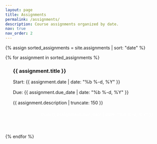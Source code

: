 ```yaml
---
layout: page
title: Assignments
permalink: /assignments/
description: Course assignments organized by date.
nav: true
nav_order: 2
---
```


<div class="assignments">
  {% assign sorted_assignments = site.assignments | sort: "date" %}
  
  <ul class="assignment-list">
    {% for assignment in sorted_assignments %}
      <li class="assignment-item">
        <a class="assignment-link" href="{{ assignment.url | relative_url }}">
          <div class="assignment-card">
            <h3 class="assignment-title">{{ assignment.title }}</h3>
            <div class="assignment-meta">
              <span class="assignment-date">
                <i class="fas fa-calendar"></i> Start: {{ assignment.date | date: "%b %-d, %Y" }}
              </span>
              <span class="assignment-due-date">
                <i class="fas fa-clock"></i> Due: {{ assignment.due_date | date: "%b %-d, %Y" }}
              </span>
            </div>
            <div class="assignment-content">
              {{ assignment.description | truncate: 150 }}
            </div>
            <div class="assignment-footer">
              <div class="due-date-badge">Due: {{ assignment.due_date | date: "%b %-d, %Y" }}</div>
            </div>
          </div>
        </a>
      </li>
    {% endfor %}
  </ul>
</div>

<style>
  .assignment-list {
    list-style-type: none;
    padding-left: 0;
  }
  
  .assignment-item {
    margin-bottom: 1.5rem;
  }
  
  .assignment-link {
    text-decoration: none;
    color: inherit;
  }
  
  .assignment-card {
    border: 1px solid var(--global-divider-color);
    border-radius: 8px;
    padding: 1.5rem;
    transition: transform 0.2s ease, box-shadow 0.2s ease;
    background-color: var(--global-bg-color);
    position: relative;
  }
  
  .assignment-card:hover {
    transform: translateY(-5px);
    box-shadow: 0 10px 20px rgba(0,0,0,0.1);
  }
  
  .assignment-title {
    margin-top: 0;
    color: var(--global-theme-color);
  }
  
  .assignment-meta {
    display: flex;
    flex-wrap: wrap;
    gap: 1rem;
    margin-bottom: 1rem;
    font-size: 0.9rem;
    color: var(--global-text-color-light);
  }
  
  .assignment-content {
    color: var(--global-text-color);
  }
  
  .assignment-footer {
    margin-top: 1rem;
    display: flex;
    justify-content: flex-end;
  }
  
  .due-date-badge {
    background-color: var(--global-theme-color);
    color: white;
    padding: 0.3rem 0.8rem;
    border-radius: 4px;
    font-size: 0.85rem;
    font-weight: 600;
  }
  
  @media (max-width: 768px) {
    .assignment-meta {
      flex-direction: column;
      gap: 0.5rem;
    }
  }
  
  /* Dark mode specific overrides */
  html[data-theme="dark"] .assignment-card {
    box-shadow: 0 4px 8px rgba(0,0,0,0.2);
  }
  
  html[data-theme="dark"] .assignment-card:hover {
    box-shadow: 0 10px 20px rgba(0,0,0,0.3);
  }
</style>
